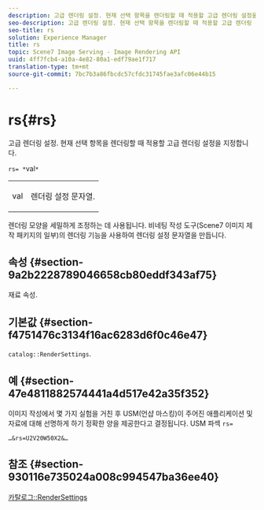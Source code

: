 ```yaml
---
description: 고급 렌더링 설정. 현재 선택 항목을 렌더링할 때 적용할 고급 렌더링 설정을 지정합니다.
seo-description: 고급 렌더링 설정. 현재 선택 항목을 렌더링할 때 적용할 고급 렌더링 설정을 지정합니다.
seo-title: rs
solution: Experience Manager
title: rs
topic: Scene7 Image Serving - Image Rendering API
uuid: 4ff7fcb4-a10a-4e82-80a1-edf79ae1f717
translation-type: tm+mt
source-git-commit: 7bc7b3a86fbcdc57cfdc31745fae3afc06e44b15

---
```



# rs{#rs}

고급 렌더링 설정. 현재 선택 항목을 렌더링할 때 적용할 고급 렌더링 설정을 지정합니다.

`rs= *`val`*`

<table id="simpletable_4B028996E5824FC18B9749D1A6A3C2E3"> 
 <tr class="strow"> 
  <td class="stentry"> <p><span class="varname"> val</span> </p> </td> 
  <td class="stentry"> <p>렌더링 설정 문자열. </p></td> 
 </tr> 
</table>

렌더링 모양을 세밀하게 조정하는 데 사용됩니다. 비네팅 작성 도구(Scene7 이미지 제작 패키지의 일부)의 렌더링 기능을 사용하여 렌더링 설정 문자열을 만듭니다.

## 속성 {#section-9a2b2228789046658cb80eddf343af75}

재료 속성.

## 기본값 {#section-f4751476c3134f16ac6283d6f0c46e47}

`catalog::RenderSettings`.

## 예 {#section-47e4811882574441a4d517e42a35f352}

이미지 작성에서 몇 가지 실험을 거친 후 USM(언샵 마스킹)이 주어진 애플리케이션 및 자료에 대해 선명하게 하기 정확한 양을 제공한다고 결정됩니다. USM 파섹 `rs=`

`…&rs=U2V20W50X2&…`

## 참조 {#section-930116e735024a008c994547ba36ee40}

[카탈로그::RenderSettings](../../../../../ir-api/material-cat/image-rendering-api-ref/c-ir-material-catalog/c-ir-material-data-reference/r-ir-rendersettings-dataref.md#reference-9ce753ae4096455eadcc12ac064de711)
